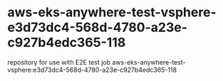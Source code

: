 # aws-eks-anywhere-test-vsphere-e3d73dc4-568d-4780-a23e-c927b4edc365-118
repository for use with E2E test job aws-eks-anywhere-test-vsphere:e3d73dc4-568d-4780-a23e-c927b4edc365-118
